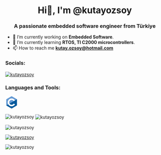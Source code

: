<!--
### Hi there 👋
-->

<!--
**kutayozsoy/kutayozsoy** is a ✨ _special_ ✨ repository because its `README.md` (this file) appears on your GitHub profile.

Here are some ideas to get you started:

- 🔭 I’m currently working on ...
- 🌱 I’m currently learning ...
- 👯 I’m looking to collaborate on ...
- 🤔 I’m looking for help with ...
- 💬 Ask me about ...
- 📫 How to reach me: ...
- 😄 Pronouns: ...
- ⚡ Fun fact: ...
-->

<!--
- 👋 Hi, I am @kutayozsoy. 
- 🔭 I’m currently working on Embedded Software.
- 🌱 I’m currently learning RTOS, TI C2000 microcontrollers.  
- 📫 How to reach me: kutay.ozsoy@hotmail.com
-->

<h1 align="center">Hi👋, I'm @kutayozsoy</h1>
<h3 align="center">A passionate embedded software engineer from Türkiye</h3>

- 🔭 I’m currently working on **Embedded Software**.
- 🌱 I’m currently learning **RTOS, TI C2000 microcontrollers**.
- 📫 How to reach me **kutay.ozsoy@hotmail.com**

<h3 align="left">Socials:</h3>
<p align="left">
<a href="https://linkedin.com/in/kutayozsoy" target="blank"><img align="center" src="https://raw.githubusercontent.com/rahuldkjain/github-profile-readme-generator/master/src/images/icons/Social/linked-in-alt.svg" alt="kutayozsoy" height="30" width="40" /></a>
</p>

<h3 align="left">Languages and Tools:</h3>
<p align="left"> <a href="https://www.cprogramming.com/" target="_blank" rel="noreferrer"> <img src="https://raw.githubusercontent.com/devicons/devicon/master/icons/c/c-original.svg" alt="c" width="40" height="40"/> </a> </p>

<p><img align="left" src="https://github-readme-stats.vercel.app/api/top-langs?username=kutayozsoy&show_icons=true&locale=en&layout=compact" alt="kutayozsoy" /></p>

<p>&nbsp;<img align="center" src="https://github-readme-stats.vercel.app/api?username=kutayozsoy&show_icons=true&locale=en" alt="kutayozsoy" /></p>

<p><img align="center" src="https://github-readme-streak-stats.herokuapp.com/?user=kutayozsoy&" alt="kutayozsoy" /></p>

<p align="left"> <a href="https://github.com/ryo-ma/github-profile-trophy"><img src="https://github-profile-trophy.vercel.app/?username=kutayozsoy" alt="kutayozsoy" /></a> </p>

<p align="left"> <img src="https://komarev.com/ghpvc/?username=kutayozsoy&label=Profile%20views&color=0e75b6&style=flat" alt="kutayozsoy" /> </p>  
